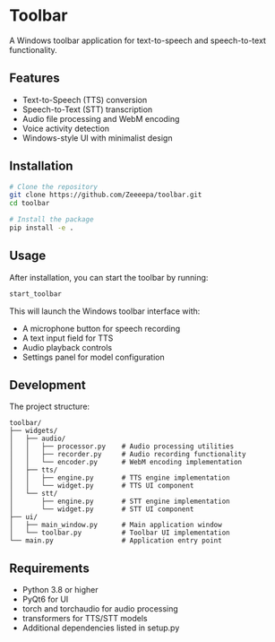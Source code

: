 # Toolbar

A Windows toolbar application for text-to-speech and speech-to-text functionality.

## Features

- Text-to-Speech (TTS) conversion
- Speech-to-Text (STT) transcription
- Audio file processing and WebM encoding
- Voice activity detection
- Windows-style UI with minimalist design

## Installation

```bash
# Clone the repository
git clone https://github.com/Zeeeepa/toolbar.git
cd toolbar

# Install the package
pip install -e .
```

## Usage

After installation, you can start the toolbar by running:

```bash
start_toolbar
```

This will launch the Windows toolbar interface with:
- A microphone button for speech recording
- A text input field for TTS
- Audio playback controls
- Settings panel for model configuration

## Development

The project structure:

```
toolbar/
├── widgets/
│   ├── audio/
│   │   ├── processor.py    # Audio processing utilities
│   │   ├── recorder.py     # Audio recording functionality
│   │   └── encoder.py      # WebM encoding implementation
│   ├── tts/
│   │   ├── engine.py       # TTS engine implementation
│   │   └── widget.py       # TTS UI component
│   └── stt/
│       ├── engine.py       # STT engine implementation
│       └── widget.py       # STT UI component
├── ui/
│   ├── main_window.py      # Main application window
│   └── toolbar.py          # Toolbar UI implementation
└── main.py                 # Application entry point
```

## Requirements

- Python 3.8 or higher
- PyQt6 for UI
- torch and torchaudio for audio processing
- transformers for TTS/STT models
- Additional dependencies listed in setup.py
